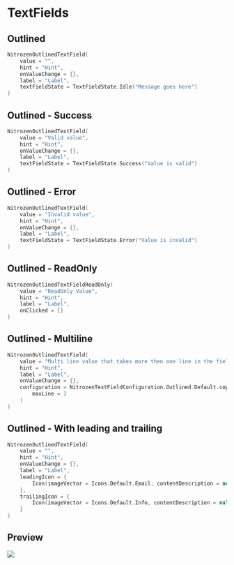 # TextFields

## Outlined
```kotlin
NitrozenOutlinedTextField(
    value = "",
    hint = "Hint",
    onValueChange = {},
    label = "Label",
    textFieldState = TextFieldState.Idle("Message goes here")
)
```

## Outlined - Success
```kotlin
NitrozenOutlinedTextField(
    value = "Valid value",
    hint = "Hint",
    onValueChange = {},
    label = "Label",
    textFieldState = TextFieldState.Success("Value is valid")
)
```

## Outlined - Error
```kotlin
NitrozenOutlinedTextField(
    value = "Invalid value",
    hint = "Hint",
    onValueChange = {},
    label = "Label",
    textFieldState = TextFieldState.Error("Value is invalid")
)
```

## Outlined - ReadOnly
```kotlin
NitrozenOutlinedTextFieldReadOnly(
    value = "ReadOnly Value",
    hint = "Hint",
    label = "Label",
    onClicked = {}
)
```

## Outlined - Multiline
```kotlin
NitrozenOutlinedTextField(
    value = "Multi line value that takes more then one line in the field",
    hint = "Hint",
    label = "Label",
    onValueChange = {},
    configuration = NitrozenTextFieldConfiguration.Outlined.Default.copy(
        maxLine = 2
    )
)
```

## Outlined - With leading and trailing
```kotlin
NitrozenOutlinedTextField(
    value = "",
    hint = "Hint",
    onValueChange = {},
    label = "Label",
    leadingIcon = {
        Icon(imageVector = Icons.Default.Email, contentDescription = null)
    },
    trailingIcon = {
        Icon(imageVector = Icons.Default.Info, contentDescription = null)
    }
)
```

## Preview
![](./../screenshots/textfields.png)
